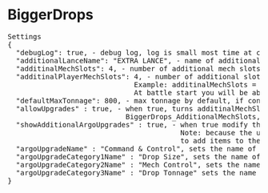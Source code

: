 # BiggerDrops
<pre>
Settings 
{
  "debugLog": true, - debug log, log is small most time at contract init, no performance impact, assumed to be true by default
  "additionalLanceName": "EXTRA LANCE", - name of additional lance at drop UI, for localization compatibility in future 
  "additinalMechSlots": 4, - number of additional mech slots, if grater than 4 assumed to be 4
  "additinalPlayerMechSlots": 4, - number of additional slots for direct player control, can't be grater than additinalMechSlots.
                              Example: additinalMechSlots = 3, additinalPlayerMechSlots = 1. You will get 3 available slots at drop UI. 
                              At battle start you will be able to control 5 meches (4+1) directly (5 portraits) and additional employer's lance friendly AI controlled with 2 meches.
  "defaultMaxTonnage": 800, - max tonnage by default, if contract not overriding it.
  "allowUpgrades" : true, - when true, turns additinalMechSlots, additinalPlayerMechSlots & defaultMaxTonnage into default values and allows argo upgrades or events to modify these values by accessing 
							BiggerDrops_AdditionalMechSlots, BiggerDrops_AdditionalPlayerMechSlots or BiggerDrops_MaxTonnage stats in the simGame's statcollection
  "showAdditionalArgoUpgrades" : true, - when true modify the argo upgrade screen to show an additional row of upgrades.
										 Note: because the upgrade category is currently controlled by an enum, existing values of POWER_SYSTEM, STRUCTURE & DRIVE_SYSTEM are reused for the 1st, second and 3rd categories within the new row.
										 to add items to these categories, the upgrade location must be set to UNKNOWN.
  "argoUpgradeName" : "Command & Control", sets the name of the new row of upgrades on the argo upgrade screen if enabled
  "argoUpgradeCategory1Name" : "Drop Size", sets the name of the first new upgrade category on upgrades on the argo upgrade screen if enabled
  "argoUpgradeCategory2Name" : "Mech Control", sets the name of the second new upgrade category on upgrades on the argo upgrade screen if enabled
  "argoUpgradeCategory3Name" : "Drop Tonnage" sets the name of the third new upgrade category on upgrades on the argo upgrade screen if enabled
}
</pre>
